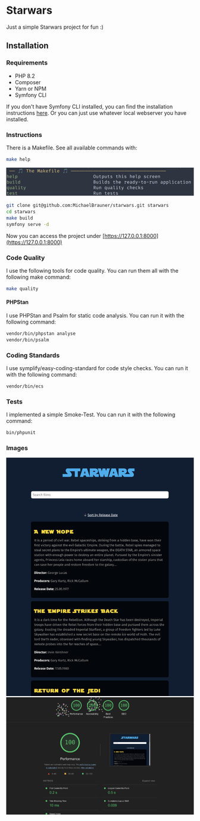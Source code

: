 # Starwars

Just a simple Starwars project for fun :)

## Installation

### Requirements

- PHP 8.2
- Composer
- Yarn or NPM
- Symfony CLI

If you don't have Symfony CLI installed, you can find the installation
instructions [here](https://symfony.com/download).
Or you can just use whatever local webserver you have installed.

### Instructions

There is a Makefile.
See all available commands with:

```bash
make help
```

![Makefile](assets/images/makefile.png)

```bash
git clone git@github.com:MichaelBrauner/starwars.git starwars
cd starwars
make build
symfony serve -d
```

Now you can access the project under [https://127.0.0.1:8000](https://127.0.0.1:8000)

### Code Quality

I use the following tools for code quality.
You can run them all with the following make command:

```bash
make quality
```

#### PHPStan

I use PHPStan and Psalm for static code analysis. You can run it with the following command:

```bash
vendor/bin/phpstan analyse
vendor/bin/psalm
```

### Coding Standards

I use symplify/easy-coding-standard for code style checks. You can run it with the following command:

```bash
vendor/bin/ecs 
```

### Tests

I implemented a simple Smoke-Test. You can run it with the following command:

```bash
bin/phpunit
```

### Images

![Laptop](assets/images/monitor.png)
![Lighthouse result](assets/images/lighthouse.png)



